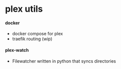 # plex utils

#### docker
- docker compose for plex
- traefik routing (wip)

#### plex-watch
- Filewatcher written in python that syncs directories 
